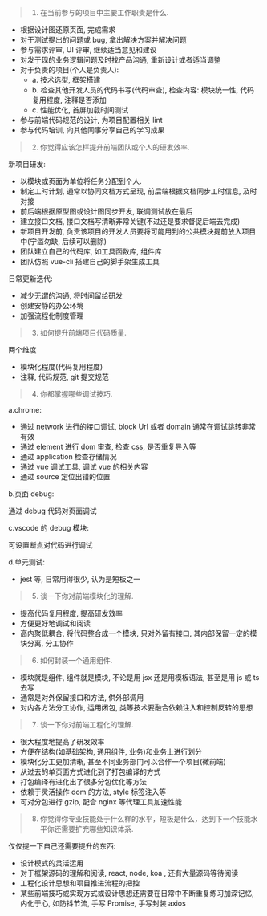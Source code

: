 > 1. 在当前参与的项目中主要工作职责是什么.

- 根据设计图还原页面, 完成需求
- 对于测试提出的问题或 bug, 拿出解决方案并解决问题
- 参与需求评审, UI 评审, 继续适当意见和建议
- 对发于现的业务逻辑问题及时找产品沟通, 重新设计或者适当调整
- 对于负责的项目(个人是负责人):
  - a. 技术选型, 框架搭建
  - b. 检查其他开发人员的代码书写(代码审查), 检查内容: 模块统一性, 代码复用程度, 注释是否添加
  - c. 性能优化, 首屏加载时间测试
- 参与前端代码规范的设计, 为项目配置相关 lint
- 参与代码培训, 向其他同事分享自己的学习成果

> 2. 你觉得应该怎样提升前端团队或个人的研发效率.

新项目研发:

- 以模块或页面为单位将任务分配到个人.
- 制定工时计划, 通常以协同文档方式呈现, 前后端根据文档同步工时信息, 及时对接
- 前后端根据原型图或设计图同步开发, 联调测试放在最后
- 建立接口文档, 接口文档写清晰非常关键(不过还是要求督促后端去完成)
- 新项目开发前, 负责该项目的开发人员要将可能用到的公共模块提前放入项目中(宁滥勿缺, 后续可以删除)
- 团队建立自己的代码库, 如工具函数库, 组件库
- 团队仿照 vue-cli 搭建自己的脚手架生成工具

日常更新迭代:

- 减少无谓的沟通, 将时间留给研发
- 创建安静的办公环境
- 加强流程化制度管理

> 3. 如何提升前端项目代码质量.

两个维度

- 模块化程度(代码复用程度)
- 注释, 代码规范, git 提交规范

> 4. 你都掌握哪些调试技巧.

a.chrome:

- 通过 network 进行的接口调试, block Url 或者 domain 通常在调试跳转非常有效
- 通过 element 进行 dom 审查, 检查 css, 是否重复导入等
- 通过 application 检查存储情况
- 通过 vue 调试工具, 调试 vue 的相关内容
- 通过 source 定位出错的位置

b.页面 debug:

通过 debug 代码对页面调试

c.vscode 的 debug 模块:

可设置断点对代码进行调试

d.单元测试:

- jest 等, 日常用得很少, 认为是短板之一

> 5. 谈一下你对前端模块化的理解.

- 提高代码复用程度, 提高研发效率
- 方便更好地调试和阅读
- 高内聚低耦合, 将代码整合成一个模块, 只对外留有接口, 其内部保留一定的模块分离, 分工协作

> 6. 如何封装一个通用组件.

- 模块就是组件, 组件就是模块, 不论是用 jsx 还是用模板语法, 甚至是用 js 或 ts 去写
- 通常是对外保留接口和方法, 供外部调用
- 对内各方法分工协作, 运用闭包, 类等技术要融合依赖注入和控制反转的思想

> 7. 谈一下你对前端工程化的理解.

- 很大程度地提高了研发效率
- 方便在结构(如基础架构, 通用组件, 业务)和业务上进行划分
- 模块化分工更加清晰, 甚至不同业务部门可以合作一个项目(微前端)
- 从过去的单页面方式进化到了打包编译的方式
- 打包编译有进化出了很多分包优化等方法
- 依赖于灵活操作 dom 的方法, style 标签注入等
- 可对分包进行 gzip, 配合 nginx 等代理工具加速性能

> 8. 你觉得你专业技能处于什么样的水平，短板是什么，达到下一个技能水平你还需要扩充哪些知识体系.

仅仅提一下自己还需要提升的东西:

- 设计模式的灵活运用
- 对于框架源码的理解和阅读, react, node, koa , 还有大量源码等待阅读
- 工程化设计思想和项目推进流程的把控
- 某些前端技巧或实现方式或设计思想还需要在日常中不断重复练习加深记忆, 内化于心, 如防抖节流, 手写 Promise, 手写封装 axios

